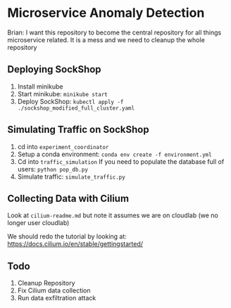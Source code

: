 # Microservice Anomaly Detection
Brian: I want this repository to become the central repository for all things microservice related.
It is a mess and we need to cleanup the whole repository

## Deploying SockShop
1. Install minikube
2. Start minikube: `minikube start`
3. Deploy SockShop: `kubectl apply -f ./sockshop_modified_full_cluster.yaml`

## Simulating Traffic on SockShop
1. cd into `experiment_coordinator`
2. Setup a conda environment: `conda env create -f environment.yml`
3. Cd into `traffic_simulation`
If you need to populate the database full of users: `python pop_db.py`
4. Simulate traffic: `simulate_traffic.py`

## Collecting Data with Cilium
Look at `cilium-readme.md` but note it assumes we are on cloudlab (we no longer user cloudlab)

We should redo the tutorial by looking at: https://docs.cilium.io/en/stable/gettingstarted/

## Todo
1. Cleanup Repository
2. Fix Cilium data collection
3. Run data exfiltration attack